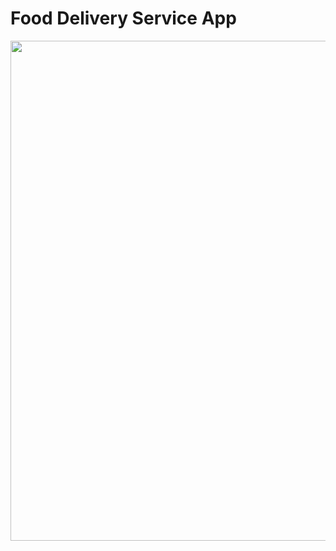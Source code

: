 # Food Delivery Service App

<img src="https://github.com/EforestHD/SwiftUI-Food-Order-App/blob/master/Screenshots/Restaurant.PNG" width="800"/>
